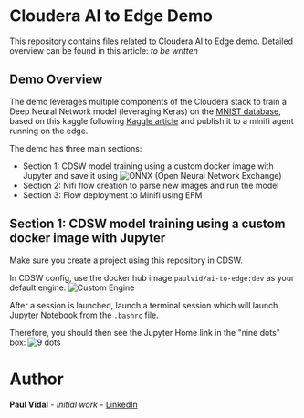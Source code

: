 # Cloudera AI to Edge Demo

This repository contains files related to Cloudera AI to Edge demo.
Detailed overview can be found in this article: *to be written*


## Demo Overview

The demo leverages multiple components of the Cloudera stack to train a Deep Neural Network model (leveraging Keras) on the [MNIST database](http://yann.lecun.com/exdb/mnist/), based on this kaggle following [Kaggle article](https://www.kaggle.com/poonaml/deep-neural-network-keras-way/data) and publish it to a minifi agent running on the edge.

The demo has three main sections:
- Section 1: CDSW model training using a custom docker image with Jupyter and save it using ![ONNX](https://onnx.ai/) (Open Neural Network Exchange)
- Section 2: Nifi flow creation to parse new images and run the model
- Section 3: Flow deployment to Minifi using EFM

## Section 1: CDSW model training using a custom docker image with Jupyter

Make sure you create a project using this repository in CDSW.

In CDSW config, use the docker hub image `paulvid/ai-to-edge:dev` as your default engine:
![Custom Engine](https://github.com/paulvid/ai_to_edge/blob/master/ASSETS/CDSW_ENGINE.png)

After a session is launched, launch a terminal session which will launch Jupyter Notebook from the `.bashrc` file.

Therefore, you should then see the Jupyter Home link in the "nine dots" box:
![9 dots](https://github.com/paulvid/ai_to_edge/blob/master/ASSETS/9_DOTS.png)

# Author

**Paul Vidal** - *Initial work* - [LinkedIn](https://www.linkedin.com/in/paulvid/)
